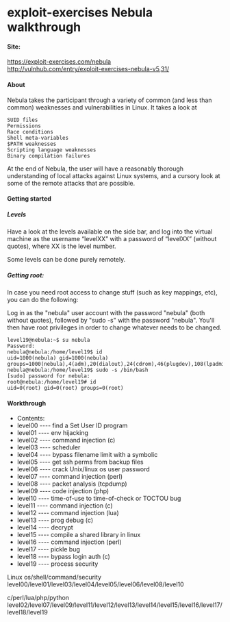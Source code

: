 # exploit-exercises Nebula walkthrough

#### Site:  
https://exploit-exercises.com/nebula  
http://vulnhub.com/entry/exploit-exercises-nebula-v5,31/  


#### About

Nebula takes the participant through a variety of common (and less than common) weaknesses and vulnerabilities in Linux. It takes a look at  
  
    SUID files  
    Permissions  
    Race conditions 
    Shell meta-variables 
    $PATH weaknesses  
    Scripting language weaknesses 
    Binary compilation failures  

At the end of Nebula, the user will have a reasonably thorough understanding of local attacks against Linux systems, and a cursory look at some of the remote attacks that are possible. 


#### Getting started 

##### Levels 

Have a look at the levels available on the side bar, and log into the virtual machine as the username “levelXX” with a password of “levelXX” (without quotes), where XX is the level number. 

Some levels can be done purely remotely. 


##### Getting root: 

In case you need root access to change stuff (such as key mappings, etc), you can do the following:  

Log in as the "nebula" user account with the password "nebula" (both without quotes), followed by "sudo -s" with the password "nebula". You'll then have root privileges in order to change whatever needs to be changed. 

```
level19@nebula:~$ su nebula 
Password:  
nebula@nebula:/home/level19$ id 
uid=1000(nebula) gid=1000(nebula) groups=1000(nebula),4(adm),20(dialout),24(cdrom),46(plugdev),108(lpadmin),109(sambashare),110(admin) 
nebula@nebula:/home/level19$ sudo -s /bin/bash 
[sudo] password for nebula:  
root@nebula:/home/level19# id 
uid=0(root) gid=0(root) groups=0(root) 
```

#### Workthrough 

* Contents: 
* level00  ---- find a Set User ID program  
* level01  ---- env hijacking  
* level02  ---- command injection (c) 
* level03  ---- scheduler 
* level04  ---- bypass filename limit with a symbolic 
* level05  ---- get ssh perms from backup files 
* level06  ---- crack Unix/linux os user password 
* level07  ---- command injection (perl) 
* level08  ---- packet analysis (tcpdump) 
* level09  ---- code injection (php) 
* level10  ---- time-of-use to time-of-check or TOCTOU bug 
* level11  ---- command injection (c) 
* level12  ---- command injection (lua) 
* level13  ---- prog debug (c) 
* level14  ---- decrypt 
* level15  ---- compile a shared library in linux 
* level16  ---- command injection (perl) 
* level17  ---- pickle bug 
* level18  ---- bypass login auth (c) 
* level19  ---- process security 

Linux os/shell/command/security  
level00/level01/level03/level04/level05/level06/level08/level10  

c/perl/lua/php/python  
level02/level07/level09/level11/level12/level13/level14/level15/level16/level17/level18/level19 
